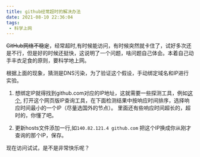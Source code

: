 ```yaml
---
title: github经常超时的解决办法
date: 2021-08-10 22:36:04
tags:
 - 科学上网
---
```


  ~~GitHub网络不稳定~~，经常超时,有时候能访问，有时候突然就卡住了，试好多次还是不行，但是好的时候还挺快，这说明了一个问题，啥问题自己体会。本着自己动手丰衣足食的原则，要科学地上网。

  根据上面的现象，猜测是DNS污染，为了验证这个假设，手动绑定域名和IP进行实验。

1. 想绑定IP就得找到github.com对应的IP地址，这就需要一些探测工具，例如[这个](http://ping.chinaz.com/github.com),
打开这个网页版IP查询工具，在下面检测结果中按响应时间排序，选择响应时间最小的一个IP（尽量选国外的节点）。
里面还有些响应时间超长的，超时的，你懂了吧。

2. 更新hosts文件添加一行,如`140.82.121.4 github.com` 把这个IP换成你从刚才查询的那个IP，保存。

现在访问试试，是不是非常快乐呢？